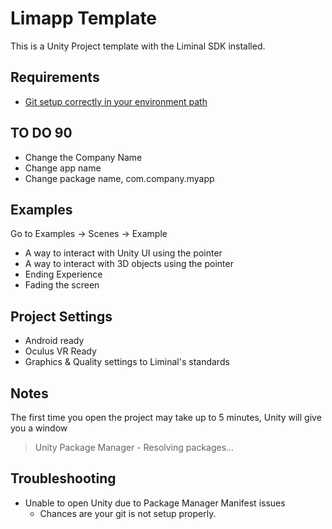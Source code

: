 # Limapp Template
This is a Unity Project template with the Liminal SDK installed.

## Requirements
- [Git setup correctly in your environment path](https://github.com/LiminalVR/LiminalSdk-UnityPackage/blob/develop/README.md#setup-git)

## TO DO 90
- Change the Company Name
- Change app name
- Change package name, com.company.myapp

## Examples
Go to Examples -> Scenes -> Example
- A way to interact with Unity UI using the pointer
- A way to interact with 3D objects using the pointer
- Ending Experience
- Fading the screen

## Project Settings
- Android ready
- Oculus VR Ready
- Graphics & Quality settings to Liminal's standards

## Notes
The first time you open the project may take up to 5 minutes, Unity will give you a window
> Unity Package Manager - Resolving packages... 

## Troubleshooting
- Unable to open Unity due to Package Manager Manifest issues
  - Chances are your git is not setup properly.
